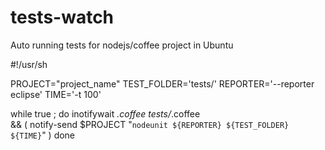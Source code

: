 tests-watch
===========

Auto running tests for nodejs/coffee project in Ubuntu

#!/usr/sh

PROJECT="project_name"
TEST_FOLDER='tests/'
REPORTER='--reporter eclipse'
TIME='-t 100'

while true ; do
  inotifywait *.coffee tests/*.coffee \
  && ( notify-send $PROJECT "`nodeunit ${REPORTER} ${TEST_FOLDER} ${TIME}`" )
done